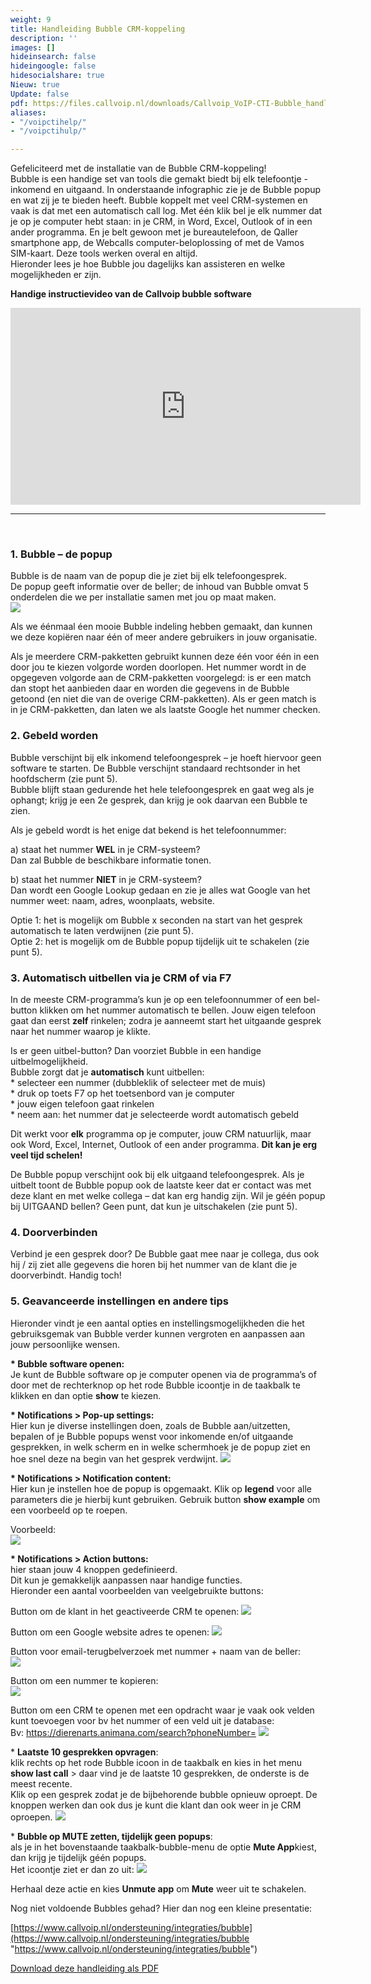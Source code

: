 ```yaml
---
weight: 9
title: Handleiding Bubble CRM-koppeling
description: ''
images: []
hideinsearch: false
hideingoogle: false
hidesocialshare: true
Nieuw: true
Update: false
pdf: https://files.callvoip.nl/downloads/Callvoip_VoIP-CTI-Bubble_handleiding-en-naslagwerk.pdf
aliases:
- "/voipctihelp/"
- "/voipctihulp/"

---
```

Gefeliciteerd met de installatie van de Bubble CRM-koppeling! <br>
Bubble is een handige set van tools die gemakt biedt bij elk telefoontje - inkomend en uitgaand. In onderstaande infographic zie je de Bubble popup en wat zij je te bieden heeft. Bubble koppelt met veel CRM-systemen en vaak is dat met een automatisch call log. Met één klik bel je elk nummer dat je op je computer hebt staan: in je CRM, in Word, Excel, Outlook of in een ander programma. En je belt gewoon met je bureautelefoon, de Qaller smartphone app, de Webcalls computer-beloplossing of met de Vamos SIM-kaart. Deze tools werken overal en altijd. <br>
Hieronder lees je hoe Bubble jou dagelijks kan assisteren en welke mogelijkheden er zijn.

<b>Handige instructievideo van de Callvoip bubble software</b>
<iframe width="560" height="315" src="https://www.youtube.com/embed/FnfKlULG3SA" title="YouTube video player" frameborder="0" allow="accelerometer; autoplay; clipboard-write; encrypted-media; gyroscope; picture-in-picture; web-share" allowfullscreen></iframe><br><hr><br>

### 1. Bubble – de popup

Bubble is de naam van de popup die je ziet bij elk telefoongesprek.  
De popup geeft informatie over de beller; de inhoud van Bubble omvat 5 onderdelen die we per installatie samen met jou op maat maken.  
![](https://res.cloudinary.com/callvoip/image/upload/v1651240493/image_32_o3kw7z.png)

Als we éénmaal éen mooie Bubble indeling hebben gemaakt, dan kunnen we deze kopiëren naar één of meer andere gebruikers in jouw organisatie.

Als je meerdere CRM-pakketten gebruikt kunnen deze één voor één in een door jou te kiezen volgorde worden doorlopen. Het nummer wordt in de opgegeven volgorde aan de CRM-pakketten voorgelegd: is er een match dan stopt het aanbieden daar en worden die gegevens in de Bubble getoond (en niet die van de overige CRM-pakketten). Als er geen match is in je CRM-pakketten, dan laten we als laatste Google het nummer checken.

### 2. Gebeld worden

Bubble verschijnt bij elk inkomend telefoongesprek – je hoeft hiervoor geen software te starten. De Bubble verschijnt standaard rechtsonder in het hoofdscherm (zie punt 5).  
Bubble blijft staan gedurende het hele telefoongesprek en gaat weg als je ophangt; krijg je een 2e gesprek, dan krijg je ook daarvan een Bubble te zien.

Als je gebeld wordt is het enige dat bekend is het telefoonnummer:

a) staat het nummer **WEL** in je CRM-systeem?  
Dan zal Bubble de beschikbare informatie tonen.

b) staat het nummer **NIET** in je CRM-systeem?  
Dan wordt een Google Lookup gedaan en zie je alles wat Google van het nummer weet: naam, adres, woonplaats, website.

Optie 1: het is mogelijk om Bubble x seconden na start van het gesprek automatisch te laten verdwijnen (zie punt 5).  
Optie 2: het is mogelijk om de Bubble popup tijdelijk uit te schakelen (zie punt 5).

### 3. Automatisch uitbellen via je CRM of via F7

In de meeste CRM-programma’s kun je op een telefoonnummer of een bel-button klikken om het nummer automatisch te bellen. Jouw eigen telefoon gaat dan eerst **zelf** rinkelen; zodra je aanneemt start het uitgaande gesprek naar het nummer waarop je klikte.

Is er geen uitbel-button? Dan voorziet Bubble in een handige uitbelmogelijkheid.  
Bubble zorgt dat je **automatisch** kunt uitbellen:  
\* selecteer een nummer (dubbleklik of selecteer met de muis)  
\* druk op toets F7 op het toetsenbord van je computer  
\* jouw eigen telefoon gaat rinkelen  
\* neem aan: het nummer dat je selecteerde wordt automatisch gebeld

Dit werkt voor **elk** programma op je computer, jouw CRM natuurlijk, maar ook Word, Excel, Internet, Outlook of een ander programma. **Dit kan je erg veel tijd schelen!**

De Bubble popup verschijnt ook bij elk uitgaand telefoongesprek. Als je uitbelt toont de Bubble popup ook de laatste keer dat er contact was met deze klant en met welke collega – dat kan erg handig zijn. Wil je géén popup bij UITGAAND bellen? Geen punt, dat kun je uitschakelen (zie punt 5).

### 4. Doorverbinden

Verbind je een gesprek door? De Bubble gaat mee naar je collega, dus ook hij / zij ziet alle gegevens die horen bij het nummer van de klant die je doorverbindt. Handig toch!

### 5. Geavanceerde instellingen en andere tips

Hieronder vindt je een aantal opties en instellingsmogelijkheden die het gebruiksgemak van Bubble verder kunnen vergroten en aanpassen aan jouw persoonlijke wensen. 

<b>* Bubble software openen:</b><br>
Je kunt de Bubble software op je computer openen via de programma’s of door met de rechterknop op het rode Bubble icoontje in de taakbalk te klikken en dan optie **show** te kiezen. 

<b>* Notifications > Pop-up settings:</b><br>
Hier kun je diverse instellingen doen, zoals de Bubble aan/uitzetten, bepalen of je Bubble popups wenst voor inkomende en/of uitgaande gesprekken, in welk scherm en in welke schermhoek je de popup ziet en hoe snel deze na begin van het gesprek verdwijnt.
<img src="https://res.cloudinary.com/callvoip/image/upload/v1632751108/bubble1_knpahp.png">

<b>* Notifications > Notification content:</b><br>
Hier kun je instellen hoe de popup is opgemaakt. Klik op **legend** voor alle parameters die je hierbij kunt gebruiken. Gebruik button **show example** om een voorbeeld op te roepen.

Voorbeeld:  
<img src="https://res.cloudinary.com/callvoip/image/upload/v1632751108/bubble2_mqthwk.png">

<b>* Notifications > Action buttons:</b><br>
hier staan jouw 4 knoppen gedefinieerd.  
Dit kun je gemakkelijk aanpassen naar handige functies.  
Hieronder een aantal voorbeelden van veelgebruikte buttons:

Button om de klant in het geactiveerde CRM te openen:
<img src="https://res.cloudinary.com/callvoip/image/upload/v1632751108/bubble3_xj1j5w.png">

Button om een Google website adres te openen:
<img src="https://res.cloudinary.com/callvoip/image/upload/v1632751108/bubble4_qth6mt.png">

Button voor email-terugbelverzoek met nummer + naam van de beller:  
<img src="https://res.cloudinary.com/callvoip/image/upload/v1632751109/bubble5_otmgsq.png">

Button om een nummer te kopieren:  
<img src="https://res.cloudinary.com/callvoip/image/upload/v1632751108/bubble6_vzte5p.png">

Button om een CRM te openen met een opdracht waar je vaak ook velden kunt toevoegen voor bv het nummer of een veld uit je database:  
Bv: https://dierenarts.animana.com/search?phoneNumber=
<img src="https://res.cloudinary.com/callvoip/image/upload/v1632751110/bubble7_p2hvrq.png">

\* **Laatste 10 gesprekken opvragen**:<br> klik rechts op het rode Bubble icoon in de taakbalk en kies in het menu **show last call** > daar vind je de laatste 10 gesprekken, de onderste is de meest recente.  
Klik op een gesprek zodat je de bijbehorende bubble opnieuw oproept. De knoppen werken dan ook dus je kunt die klant dan ook weer in je CRM oproepen.
<img src="https://res.cloudinary.com/callvoip/image/upload/v1632751108/bubble8_ctkw65.png">

\* **Bubble op MUTE zetten, tijdelijk geen popups**:<br> als je in het bovenstaande taakbalk-bubble-menu de optie **Mute App**kiest, dan krijg je tijdelijk géén popups.  
Het icoontje ziet er dan zo uit:
<img src="https://res.cloudinary.com/callvoip/image/upload/v1632751108/bubble9_yy5asr.png">

Herhaal deze actie en kies **Unmute app** om **Mute** weer uit te schakelen.

Nog niet voldoende Bubbles gehad? Hier dan nog een kleine presentatie:

[https://www.callvoip.nl/ondersteuning/integraties/bubble](https://www.callvoip.nl/ondersteuning/integraties/bubble "https://www.callvoip.nl/ondersteuning/integraties/bubble")

<a href="https://files.callvoip.nl/downloads/Callvoip_VoIP-CTI-Bubble_handleiding-en-naslagwerk.pdf" class="button">Download deze handleiding als PDF</a>
